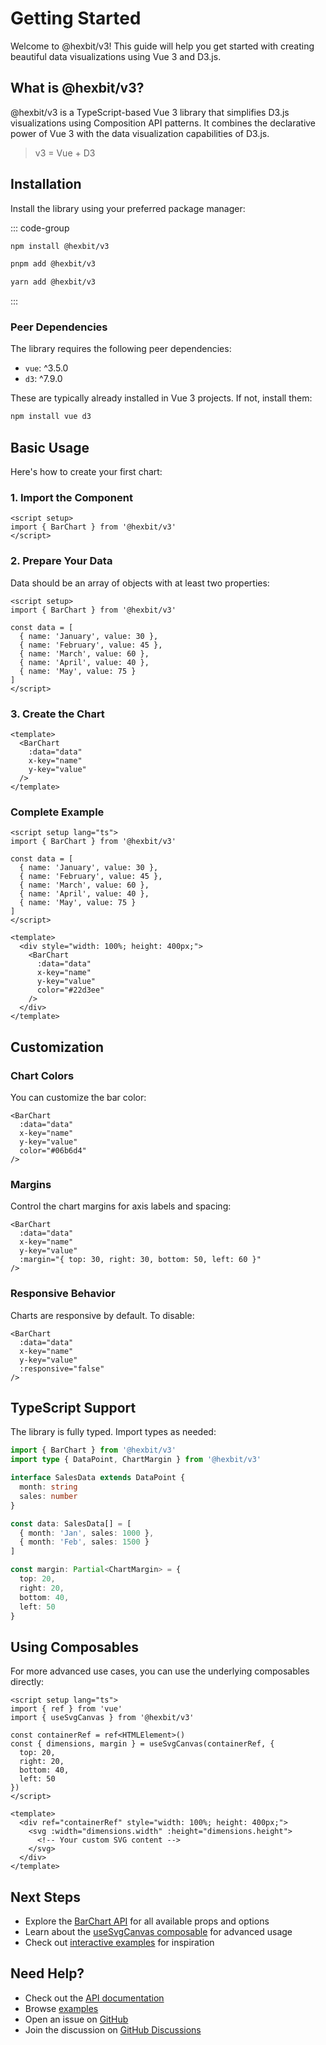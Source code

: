 # Getting Started

Welcome to @hexbit/v3! This guide will help you get started with creating beautiful data visualizations using Vue 3 and D3.js.

## What is @hexbit/v3?

@hexbit/v3 is a TypeScript-based Vue 3 library that simplifies D3.js visualizations using Composition API patterns. It combines the declarative power of Vue 3 with the data visualization capabilities of D3.js.

> v3 = Vue + D3

## Installation

Install the library using your preferred package manager:

::: code-group

```bash [npm]
npm install @hexbit/v3
```

```bash [pnpm]
pnpm add @hexbit/v3
```

```bash [yarn]
yarn add @hexbit/v3
```

:::

### Peer Dependencies

The library requires the following peer dependencies:

- `vue`: ^3.5.0
- `d3`: ^7.9.0

These are typically already installed in Vue 3 projects. If not, install them:

```bash
npm install vue d3
```

## Basic Usage

Here's how to create your first chart:

### 1. Import the Component

```vue
<script setup>
import { BarChart } from '@hexbit/v3'
</script>
```

### 2. Prepare Your Data

Data should be an array of objects with at least two properties:

```vue
<script setup>
import { BarChart } from '@hexbit/v3'

const data = [
  { name: 'January', value: 30 },
  { name: 'February', value: 45 },
  { name: 'March', value: 60 },
  { name: 'April', value: 40 },
  { name: 'May', value: 75 }
]
</script>
```

### 3. Create the Chart

```vue
<template>
  <BarChart 
    :data="data" 
    x-key="name" 
    y-key="value"
  />
</template>
```

### Complete Example

```vue
<script setup lang="ts">
import { BarChart } from '@hexbit/v3'

const data = [
  { name: 'January', value: 30 },
  { name: 'February', value: 45 },
  { name: 'March', value: 60 },
  { name: 'April', value: 40 },
  { name: 'May', value: 75 }
]
</script>

<template>
  <div style="width: 100%; height: 400px;">
    <BarChart 
      :data="data" 
      x-key="name" 
      y-key="value"
      color="#22d3ee"
    />
  </div>
</template>
```

<DemoContainer title="Live Example">
  <BasicBarChartExample />
</DemoContainer>

## Customization

### Chart Colors

You can customize the bar color:

```vue
<BarChart 
  :data="data" 
  x-key="name" 
  y-key="value"
  color="#06b6d4"
/>
```

### Margins

Control the chart margins for axis labels and spacing:

```vue
<BarChart 
  :data="data" 
  x-key="name" 
  y-key="value"
  :margin="{ top: 30, right: 30, bottom: 50, left: 60 }"
/>
```

### Responsive Behavior

Charts are responsive by default. To disable:

```vue
<BarChart 
  :data="data" 
  x-key="name" 
  y-key="value"
  :responsive="false"
/>
```

## TypeScript Support

The library is fully typed. Import types as needed:

```typescript
import { BarChart } from '@hexbit/v3'
import type { DataPoint, ChartMargin } from '@hexbit/v3'

interface SalesData extends DataPoint {
  month: string
  sales: number
}

const data: SalesData[] = [
  { month: 'Jan', sales: 1000 },
  { month: 'Feb', sales: 1500 }
]

const margin: Partial<ChartMargin> = {
  top: 20,
  right: 20,
  bottom: 40,
  left: 50
}
```

## Using Composables

For more advanced use cases, you can use the underlying composables directly:

```vue
<script setup lang="ts">
import { ref } from 'vue'
import { useSvgCanvas } from '@hexbit/v3'

const containerRef = ref<HTMLElement>()
const { dimensions, margin } = useSvgCanvas(containerRef, {
  top: 20,
  right: 20,
  bottom: 40,
  left: 50
})
</script>

<template>
  <div ref="containerRef" style="width: 100%; height: 400px;">
    <svg :width="dimensions.width" :height="dimensions.height">
      <!-- Your custom SVG content -->
    </svg>
  </div>
</template>
```

## Next Steps

- Explore the [BarChart API](/api/bar-chart) for all available props and options
- Learn about the [useSvgCanvas composable](/api/use-svg-canvas) for advanced usage
- Check out [interactive examples](/examples/basic-bar-chart) for inspiration

## Need Help?

- Check out the [API documentation](/api/bar-chart)
- Browse [examples](/examples/basic-bar-chart)
- Open an issue on [GitHub](https://github.com/Hexbit-Studios/v3/issues)
- Join the discussion on [GitHub Discussions](https://github.com/Hexbit-Studios/v3/discussions)


